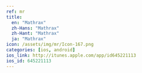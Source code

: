 ```yaml
---
ref: mr
title:
  en: "Mathrax"
  zh-Hans: "Mathrax"
  zh-Hant: "Mathrax"
  ja: "Mathrax"
icon: /assets/img/mr/Icon-167.png
categories: [ios, android]
ios_link: http://itunes.apple.com/app/id645221113
ios_id: 645221113
---
```



